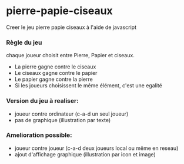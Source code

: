 # pierre-papie-ciseaux
Creer le jeu pierre papie ciseaux à l'aide de javascript

### Règle du jeu
chaque joueur choisit entre Pierre, Papier et ciseaux.
- La pierre gagne contre le ciseaux
- Le ciseaux gagne contre le papier
- Le papier gagne contre la pierre
- Si les joueurs choisissent le même élément, c'est une egalité

### Version du jeu à realiser:
- joueur contre ordinateur (c-a-d un seul joueur)
- pas de graphique (illustration par texte)

### Amelioration possible:
- joueur contre joueur (c-a-d deux joueurs local ou même en reseau)
- ajout d'affichage graphique (illustration par icon et image)
